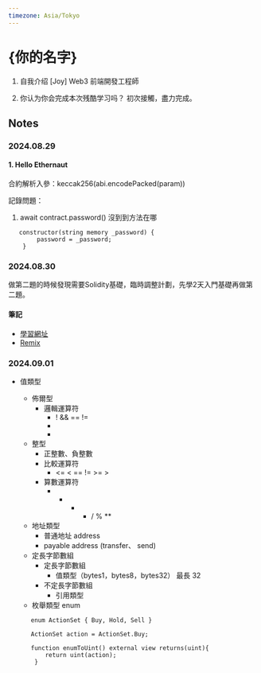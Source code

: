 ```yaml
---
timezone: Asia/Tokyo
---
```


# {你的名字}

1. 自我介绍
   [Joy] Web3 前端開發工程師

2. 你认为你会完成本次残酷学习吗？
   初次接觸，盡力完成。

## Notes

<!-- Content_START -->

### 2024.08.29

#### 1. Hello Ethernaut

合約解析入參：keccak256(abi.encodePacked(param))

記錄問題：

1. await contract.password() 沒到到方法在哪

```solidity
   constructor(string memory _password) {
        password = _password;
    }
```


### 2024.08.30
做第二題的時候發現需要Solidity基礎，臨時調整計劃，先學2天入門基礎再做第二題。


#### 筆記
- [學習網址](https://www.wtf.academy/docs/solidity-101/HelloWeb3/)
- [Remix](https://remix.ethereum.org/)

### 2024.09.01

- 值類型

  - 佈爾型
    - 邏輯運算符
      - ! && == !=
      -
      -
  - 整型
    - 正整數、負整數
    - 比較運算符
      - <= < == != >= >
    - 算數運算符
      - - - - / % \*\*
  - 地址類型
    - 普通地址 address
    - payable address (transfer、 send)
  - 定長字節數組
    - 定長字節數組
      - 值類型（bytes1，bytes8，bytes32） 最長 32
    - 不定長字節數組
      - 引用類型
  - 枚舉類型 enum

  ```solidity
     enum ActionSet { Buy, Hold, Sell }

     ActionSet action = ActionSet.Buy;

     function enumToUint() external view returns(uint){
         return uint(action);
      }
  ```


<!-- Content_END -->
